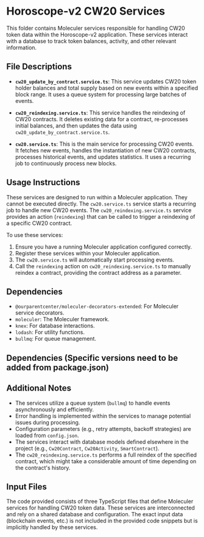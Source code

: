 # Horoscope-v2 CW20 Services

This folder contains Moleculer services responsible for handling CW20 token data within the Horoscope-v2 application.  These services interact with a database to track token balances, activity, and other relevant information.

## File Descriptions

* **`cw20_update_by_contract.service.ts`**: This service updates CW20 token holder balances and total supply based on new events within a specified block range. It uses a queue system for processing large batches of events.

* **`cw20_reindexing.service.ts`**: This service handles the reindexing of CW20 contracts.  It deletes existing data for a contract, re-processes initial balances, and then updates the data using `cw20_update_by_contract.service.ts`.

* **`cw20.service.ts`**: This is the main service for processing CW20 events. It fetches new events, handles the instantiation of new CW20 contracts, processes historical events, and updates statistics.  It uses a recurring job to continuously process new blocks.


## Usage Instructions

These services are designed to run within a Moleculer application.  They cannot be executed directly.  The `cw20.service.ts` service starts a recurring job to handle new CW20 events. The `cw20_reindexing.service.ts` service provides an action (`reindexing`) that can be called to trigger a reindexing of a specific CW20 contract.

To use these services:

1. Ensure you have a running Moleculer application configured correctly.
2. Register these services within your Moleculer application.
3. The `cw20.service.ts` will automatically start processing events.
4. Call the `reindexing` action on `cw20_reindexing.service.ts` to manually reindex a contract, providing the contract address as a parameter.


## Dependencies

* `@ourparentcenter/moleculer-decorators-extended`: For Moleculer service decorators.
* `moleculer`: The Moleculer framework.
* `knex`: For database interactions.
* `lodash`: For utility functions.
* `bullmq`: For queue management.


## Dependencies (Specific versions need to be added from package.json)


## Additional Notes

* The services utilize a queue system (`bullmq`) to handle events asynchronously and efficiently.
* Error handling is implemented within the services to manage potential issues during processing.
* Configuration parameters (e.g., retry attempts, backoff strategies) are loaded from `config.json`.
* The services interact with database models defined elsewhere in the project (e.g., `Cw20Contract`, `Cw20Activity`, `SmartContract`).
* The `cw20_reindexing.service.ts` performs a full reindex of the specified contract, which might take a considerable amount of time depending on the contract's history.

## Input Files

The code provided consists of three TypeScript files that define Moleculer services for handling CW20 token data.  These services are interconnected and rely on a shared database and configuration.  The exact input data (blockchain events, etc.) is not included in the provided code snippets but is implicitly handled by these services.